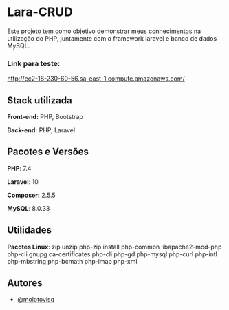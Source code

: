# Lara-CRUD

Este projeto tem como objetivo demonstrar meus conhecimentos na utilização do PHP, juntamente com o framework laravel e banco de dados MySQL.

### Link para teste:

http://ec2-18-230-60-56.sa-east-1.compute.amazonaws.com/


## Stack utilizada

**Front-end:** PHP, Bootstrap

**Back-end:** PHP, Laravel



## Pacotes e Versões

**PHP**: 7.4

**Laravel**: 10

**Composer:** 2.5.5

**MySQL**: 8.0.33



## Utilidades

**Pacotes Linux**: zip unzip php-zip install php-common libapache2-mod-php php-cli gnupg ca-certificates php-cli php-gd php-mysql php-curl php-intl php-mbstring php-bcmath php-imap php-xml

## Autores

- [@molotovisq](https://www.github.com/molotovisq)

